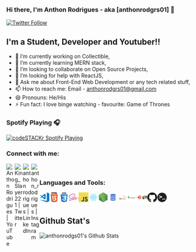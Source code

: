 ### Hi there, I'm Anthon Rodrigues - aka [anthonrodgrs01] 👋
[![Twitter Follow](https://img.shields.io/twitter/follow/King_Slayer221?color=1DA1F2&logo=twitter&style=for-the-badge)](https://twitter.com/intent/follow?original_referer=https%3A%2F%2Fgithub.com%2FcodeSTACKr&screen_name=codeSTACKr)


## I'm a Student, Developer and Youtuber!!

- 🔭 I’m currently working on Collectible,
- 🌱 I’m currently learning MERN stack,
- 👯 I’m looking to collaborate on Open Source Projects,
- 🤔 I’m looking for help with ReactJS,
- 💬 Ask me about Front-End Web Development or any tech related stuff,
- 📫 How to reach me: Email - anthonrodgrs01@gmail.com
- 😄 Pronouns: He/His
- ⚡ Fun fact: I love binge watching - favourite: Game of Thrones




### Spotify Playing 🎧

[<img src="https://now-playing-codestackr.vercel.app/api/spotify-playing" alt="codeSTACKr Spotify Playing" width="350" />](https://open.spotify.com/user/swyqyimdc12jajde4vpwd2x1b)

### Connect with me:


[<img align="left" alt="Anthon Rodrigues | YouTube" width="22px" src="https://cdn.jsdelivr.net/npm/simple-icons@v3/icons/youtube.svg" />][youtube]
[<img align="left" alt="King_Slayer221 | Twitter" width="22px" src="https://cdn.jsdelivr.net/npm/simple-icons@v3/icons/twitter.svg" />][twitter]
[<img align="left" alt="anthon rodrigues | LinkedIn" width="22px" src="https://cdn.jsdelivr.net/npm/simple-icons@v3/icons/linkedin.svg" />][linkedin]
[<img align="left" alt="anthon_rodrigues | Instagram" width="22px" src="https://cdn.jsdelivr.net/npm/simple-icons@v3/icons/instagram.svg" />][instagram]

<br />

### Languages and Tools:

<img align="left" alt="Visual Studio Code" width="26px" src="https://raw.githubusercontent.com/github/explore/80688e429a7d4ef2fca1e82350fe8e3517d3494d/topics/visual-studio-code/visual-studio-code.png" />
<img align="left" alt="HTML5" width="26px" src="https://raw.githubusercontent.com/github/explore/80688e429a7d4ef2fca1e82350fe8e3517d3494d/topics/html/html.png" />
<img align="left" alt="CSS3" width="26px" src="https://raw.githubusercontent.com/github/explore/80688e429a7d4ef2fca1e82350fe8e3517d3494d/topics/css/css.png" />
<img align="left" alt="Sass" width="26px" src="https://raw.githubusercontent.com/github/explore/80688e429a7d4ef2fca1e82350fe8e3517d3494d/topics/sass/sass.png" />
<img align="left" alt="JavaScript" width="26px" src="https://raw.githubusercontent.com/github/explore/80688e429a7d4ef2fca1e82350fe8e3517d3494d/topics/javascript/javascript.png" />
<img align="left" alt="React" width="26px" src="https://raw.githubusercontent.com/github/explore/80688e429a7d4ef2fca1e82350fe8e3517d3494d/topics/react/react.png" />
<img align="left" alt="Node.js" width="26px" src="https://raw.githubusercontent.com/github/explore/80688e429a7d4ef2fca1e82350fe8e3517d3494d/topics/nodejs/nodejs.png" />
<img align="left" alt="SQL" width="26px" src="https://raw.githubusercontent.com/github/explore/80688e429a7d4ef2fca1e82350fe8e3517d3494d/topics/sql/sql.png" />
<img align="left" alt="MySQL" width="26px" src="https://raw.githubusercontent.com/github/explore/80688e429a7d4ef2fca1e82350fe8e3517d3494d/topics/mysql/mysql.png" />
<img align="left" alt="MongoDB" width="26px" src="https://raw.githubusercontent.com/github/explore/80688e429a7d4ef2fca1e82350fe8e3517d3494d/topics/mongodb/mongodb.png" />
<img align="left" alt="Git" width="26px" src="https://raw.githubusercontent.com/github/explore/80688e429a7d4ef2fca1e82350fe8e3517d3494d/topics/git/git.png" />
<img align="left" alt="GitHub" width="26px" src="https://raw.githubusercontent.com/github/explore/78df643247d429f6cc873026c0622819ad797942/topics/github/github.png" />
<img align="left" alt="Terminal" width="26px" src="https://raw.githubusercontent.com/github/explore/80688e429a7d4ef2fca1e82350fe8e3517d3494d/topics/terminal/terminal.png" />

<br />
<br />











## Github Stat's
<img align="left" alt="anthonrodgs01's Github Stats" src="https://github-readme-stats.vercel.app/api?username=anthonrodgrs01&&show_icons=true&title_color=ffffff&icon_color=bb2acf&text_color=daf7dc&bg_color=151515">




[twitter]: https://twitter.com/King_Slayer221
[youtube]: https://www.youtube.com/channel/UCTMSc0e8qGOOkh6MKWQdr6Q/featured
[instagram]: https://instagram.com/anthon_rodrigues
[linkedin]: https://www.linkedin.com/in/anthon-rodrigues-a30218146/
